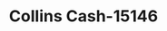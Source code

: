---
f_zip-code: 39482
f_state-code: MS
title: Collins Cash-15146
f_phone: 601-765-0098
f_city-only: Sumrall
f_address: 3 Preston Street Sumrall
f_location-unique-id: '15146'
slug: collins-cash-15146
updated-on: '2024-05-30T13:46:58.046Z'
created-on: '2024-05-30T13:36:59.803Z'
published-on: '2024-05-30T13:54:32.469Z'
f_city-state: cms/city/sumrall-ms.md
f_company: cms/company/collins-cash.md
f_state: cms/state/mississippi.md
layout: '[payday-loan].html'
tags: payday-loan
---